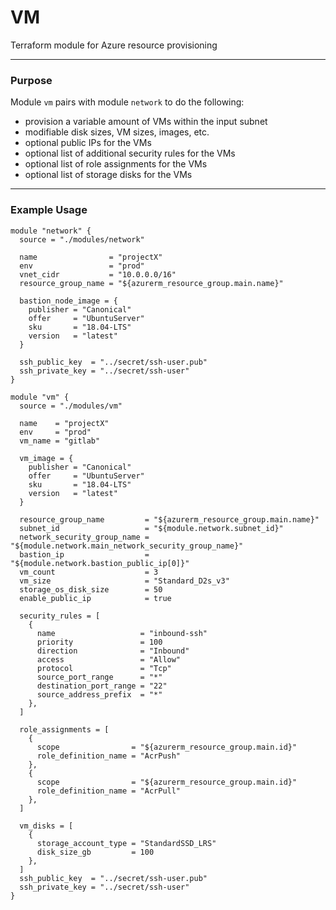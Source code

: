 # VM
Terraform module for Azure resource provisioning

-----

### Purpose

Module `vm` pairs with module `network` to do the following:
  - provision a variable amount of VMs within the input subnet
  - modifiable disk sizes, VM sizes, images, etc.
  - optional public IPs for the VMs
  - optional list of additional security rules for the VMs
  - optional list of role assignments for the VMs
  - optional list of storage disks for the VMs

-----

### Example Usage

```
module "network" {
  source = "./modules/network"

  name                = "projectX"
  env                 = "prod"
  vnet_cidr           = "10.0.0.0/16"
  resource_group_name = "${azurerm_resource_group.main.name}"

  bastion_node_image = {
    publisher = "Canonical"
    offer     = "UbuntuServer"
    sku       = "18.04-LTS"
    version   = "latest"
  }

  ssh_public_key  = "../secret/ssh-user.pub"
  ssh_private_key = "../secret/ssh-user"
}

module "vm" {
  source = "./modules/vm"

  name    = "projectX"
  env     = "prod"
  vm_name = "gitlab"

  vm_image = {
    publisher = "Canonical"
    offer     = "UbuntuServer"
    sku       = "18.04-LTS"
    version   = "latest"
  }

  resource_group_name         = "${azurerm_resource_group.main.name}"
  subnet_id                   = "${module.network.subnet_id}"
  network_security_group_name = "${module.network.main_network_security_group_name}"
  bastion_ip                  = "${module.network.bastion_public_ip[0]}"
  vm_count                    = 3
  vm_size                     = "Standard_D2s_v3"
  storage_os_disk_size        = 50
  enable_public_ip            = true

  security_rules = [
    {
      name                   = "inbound-ssh"
      priority               = 100
      direction              = "Inbound"
      access                 = "Allow"
      protocol               = "Tcp"
      source_port_range      = "*"
      destination_port_range = "22"
      source_address_prefix  = "*"
    },
  ]

  role_assignments = [
    {
      scope                = "${azurerm_resource_group.main.id}"
      role_definition_name = "AcrPush"
    },
    {
      scope                = "${azurerm_resource_group.main.id}"
      role_definition_name = "AcrPull"
    },
  ]

  vm_disks = [
    {
      storage_account_type = "StandardSSD_LRS"
      disk_size_gb         = 100
    },
  ]
  ssh_public_key  = "../secret/ssh-user.pub"
  ssh_private_key = "../secret/ssh-user"
}
```
